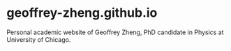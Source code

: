 # geoffrey-zheng.github.io
Personal academic website of Geoffrey Zheng, PhD candidate in Physics at University of Chicago.
